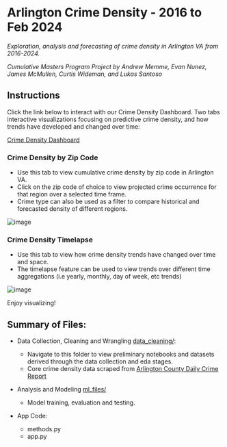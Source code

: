 # Arlington Crime Density - 2016 to Feb 2024
*Exploration, analysis and forecasting of crime density in Arlington VA from 2016-2024.*

*Cumulative Masters Program Project by Andrew Memme, Evan Nunez, James McMullen, Curtis Wideman, and Lukas Santoso*

## Instructions 
Click the link below to interact with our Crime Density Dashboard. Two tabs interactive visualizations focusing on predictive crime density, and how trends have developed and changed over time:

[Crime Density Dashboard](https://arlingtoncrimedensity2016-2024.streamlit.app/)

### Crime Density by Zip Code 
- Use this tab to view cumulative crime density by zip code in Arlington VA. 
- Click on the zip code of choice to view projected crime occurrence for that region over a selected time frame. 
- Crime type can also be used as a filter to compare historical and forecasted density of different regions.

![image](https://github.com/a-memme/arlington_crime_density/assets/79600550/e8dc2631-9326-4986-a6c7-f5726d9aee32)

### Crime Density Timelapse 
- Use this tab to view how crime density trends have changed over time and space. 
- The timelapse feature can be used to view trends over different time aggregations (i.e yearly, monthly, day of week, etc trends)

![image](https://github.com/a-memme/arlington_crime_density/assets/79600550/65fd6c11-1ea1-4b2a-a000-18becfef18c0)


Enjoy visualizing!


## Summary of Files:
- Data Collection, Cleaning and Wrangling [data_cleaning/](https://github.com/a-memme/arlington_crime_density/tree/main/data_cleaning):
    - Navigate to this folder to view preliminary notebooks and datasets derived through the data collection and eda stages.
    - Core crime density data scraped from [Arlington County Daily Crime Report](https://www.arlingtonva.us/About-Arlington/Newsroom?dlv_ARL%20CL%20Public%20News%20Listing%20without%20Image=(dd_OC%20News%20Categories=Daily%20Crime%20Report))

- Analysis and Modeling [ml_files/](https://github.com/a-memme/arlington_crime_density/tree/main/ml_files)
    - Model training, evaluation and testing.

- App Code:
    - methods.py
    - app.py
